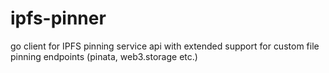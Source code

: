 # ipfs-pinner
go client for IPFS pinning service api with extended support for custom file pinning endpoints (pinata, web3.storage etc.)
